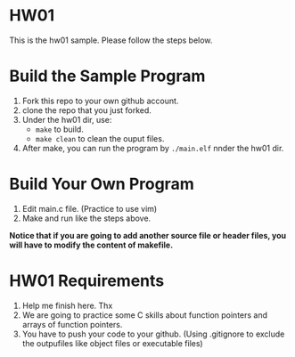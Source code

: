 HW01
===
This is the hw01 sample. Please follow the steps below.

# Build the Sample Program
1. Fork this repo to your own github account.
2. clone the repo that you just forked.
3. Under the hw01 dir, use:
    * `make` to build.
	* `make clean` to clean the ouput files.
4. After make, you can run the program by `./main.elf` nnder the hw01 dir.

# Build Your Own Program
1. Edit main.c file. (Practice to use vim)
2. Make and run like the steps above.

**Notice that if you are going to add another source file or header files, you will have to modify the content of makefile.**

# HW01 Requirements
1. Help me finish here. Thx
2. We are going to practice some C skills about function pointers and arrays of function pointers.
3. You have to push your code to your github. (Using .gitignore to exclude the outpufiles like object files or executable files)